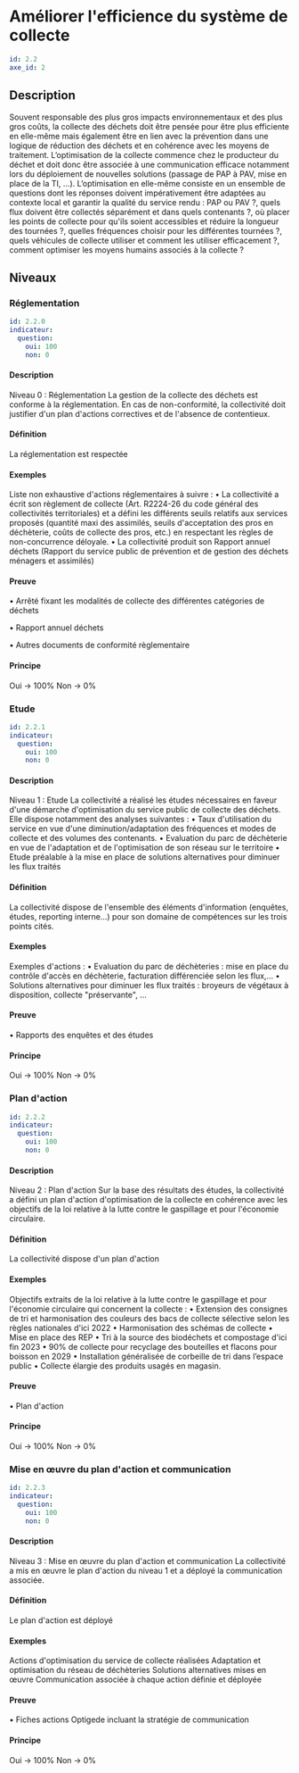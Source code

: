# Améliorer l'efficience du système de collecte
```yaml
id: 2.2
axe_id: 2
```
## Description
Souvent responsable des plus gros impacts environnementaux et des plus gros coûts, la collecte des déchets doit être pensée pour être plus efficiente en elle-même mais également être en lien avec la prévention dans une logique de réduction des déchets et en cohérence avec les moyens de traitement.
L’optimisation de la collecte commence chez le producteur du déchet et doit donc être associée à une communication efficace notamment lors du déploiement de nouvelles solutions (passage de PAP à PAV, mise en place de la TI, …).
L’optimisation en elle-même consiste en un ensemble de questions dont les réponses doivent impérativement être adaptées au contexte local et garantir la qualité du service rendu : PAP ou PAV ?, quels flux doivent être collectés séparément et dans quels contenants ?, où placer les points de collecte pour qu'ils soient accessibles et réduire la longueur des tournées ?, quelles fréquences choisir pour les différentes tournées ?, quels véhicules de collecte utiliser et comment les utiliser efficacement ?, comment optimiser les moyens humains associés à la collecte ?

## Niveaux
### Réglementation
```yaml
id: 2.2.0
indicateur:
  question:
    oui: 100
    non: 0
```

#### Description
Niveau 0 : Réglementation
La gestion de la collecte des déchets est conforme à la réglementation.
En cas de non-conformité, la collectivité doit justifier d'un plan d'actions correctives et de l'absence de contentieux.

#### Définition
La réglementation est respectée 

#### Exemples
Liste non exhaustive d'actions réglementaires à suivre :
• La collectivité a écrit son règlement de collecte (Art. R2224-26 du code général des collectivités territoriales) et a défini les différents seuils relatifs aux services proposés (quantité maxi des assimilés, seuils d'acceptation des pros en déchèterie, coûts de collecte des pros, etc.) en respectant les règles de non-concurrence déloyale.
• La collectivité produit son Rapport annuel déchets (Rapport du service public de prévention et de gestion des déchets ménagers et assimilés)

#### Preuve
• Arrêté fixant les modalités de collecte des différentes catégories de déchets

• Rapport annuel déchets

• Autres documents de conformité règlementaire

#### Principe
Oui → 100%
Non → 0%


### Etude
```yaml
id: 2.2.1
indicateur:
  question:
    oui: 100
    non: 0
```

#### Description
Niveau 1 : Etude
La collectivité a réalisé les études nécessaires en faveur d'une démarche d'optimisation du service public de collecte des déchets.
Elle dispose notamment des analyses suivantes :
• Taux d'utilisation du service en vue d'une diminution/adaptation des fréquences et modes de collecte et des volumes des contenants.
• Evaluation du parc de déchèterie en vue de l'adaptation et de l'optimisation de son réseau sur le territoire
• Etude préalable à la mise en place de solutions alternatives pour diminuer les flux traités

#### Définition
La collectivité dispose de l'ensemble des éléments d'information (enquêtes, études, reporting interne…) pour son domaine de compétences sur les trois points cités.


#### Exemples
Exemples d'actions :
• Evaluation du parc de déchèteries : mise en place du contrôle d'accès en déchèterie, facturation différenciée selon les flux,...
• Solutions alternatives pour diminuer les flux traités : broyeurs de végétaux à disposition, collecte "préservante", ...

#### Preuve
• Rapports des enquêtes et des études

#### Principe
Oui → 100%
Non → 0%


### Plan d'action
```yaml
id: 2.2.2
indicateur:
  question:
    oui: 100
    non: 0
```

#### Description
Niveau 2 : Plan d'action
Sur la base des résultats des études, la collectivité a défini un plan d'action d'optimisation de la collecte en cohérence avec les objectifs de la loi relative à la lutte contre le gaspillage et pour l'économie circulaire.

#### Définition
La collectivité dispose d'un plan d'action

#### Exemples
Objectifs extraits de la loi relative à la lutte contre le gaspillage et pour l'économie circulaire qui concernent la collecte :
• Extension des consignes de tri et harmonisation des couleurs des bacs de collecte sélective selon les règles nationales d'ici 2022 
• Harmonisation des schémas de collecte
• Mise en place des REP
• Tri à la source des biodéchets et compostage d'ici fin 2023
• 90% de collecte pour recyclage des bouteilles et flacons pour boisson en 2029
• Installation généralisée de corbeille de tri dans l’espace public
• Collecte élargie des produits usagés en magasin.

#### Preuve
• Plan d'action

#### Principe
Oui → 100%
Non → 0%


### Mise en œuvre du plan d'action et communication
```yaml
id: 2.2.3
indicateur:
  question:
    oui: 100
    non: 0
```

#### Description
Niveau 3 : Mise en œuvre du plan d'action et communication
La collectivité a mis en œuvre le plan d'action du niveau 1 et a déployé la communication associée.

#### Définition
Le plan d'action est déployé

#### Exemples
Actions d'optimisation du service de collecte réalisées
Adaptation et optimisation du réseau de déchèteries
Solutions alternatives mises en œuvre
Communication associée à chaque action définie et déployée

#### Preuve
• Fiches actions Optigede incluant la stratégie de communication

#### Principe
Oui → 100%
Non → 0%


